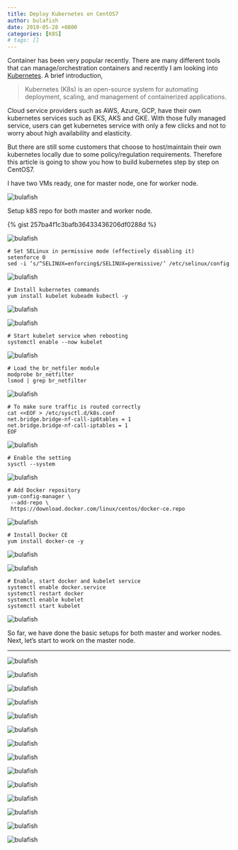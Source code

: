 ```yaml
---
title: Deploy Kubernetes on CentOS7
author: bulafish
date: 2019-05-28 +0800
categories: [K8S]
# tags: []
---
```


Container has been very popular recently. There are many different tools that can manage/orchestration containers and recently I am looking into [Kubernetes](https://kubernetes.io/). A brief introduction,

> Kubernetes (K8s) is an open-source system for automating deployment, scaling, and management of containerized applications.

Cloud service providers such as AWS, Azure, GCP, have their own kubernetes services such as EKS, AKS and GKE. With those fully managed service, users can get kubernetes service with only a few clicks and not to worry about high availability and elasticity.

But there are still some customers that choose to host/maintain their own kubernetes locally due to some policy/regulation requirements. Therefore this article is going to show you how to build kubernetes step by step on CentOS7.

I have two VMs ready, one for master node, one for worker node.

![bulafish](/assets/img/Xnip2019-05-27_16-19-07.png)

Setup k8S repo for both master and worker node.

{% gist 257ba4f1c3bafb36433436206df0288d %}

![bulafish](/assets/img/Xnip2019-05-27_16-24-58.png)

```shell
# Set SELinux in permissive mode (effectively disabling it)
setenforce 0
sed -i ‘s/^SELINUX=enforcing$/SELINUX=permissive/’ /etc/selinux/config
```
![bulafish](/assets/img/Xnip2019-05-27_16-25-32.png)

```shell
# Install kubernetes commands
yum install kubelet kubeadm kubectl -y
```

![bulafish](/assets/img/Xnip2019-05-27_16-26-26.png)

![bulafish](/assets/img/Xnip2019-05-27_16-26-37.png)

```shell
# Start kubelet service when rebooting
systemctl enable --now kubelet
```

![bulafish](/assets/img/Xnip2019-05-27_16-27-05.png)

```shell
# Load the br_netfiler module
modprobe br_netfilter
lsmod | grep br_netfilter
```

![bulafish](/assets/img/Xnip2019-05-27_16-27-26.png)

```shell
# To make sure traffic is routed correctly
cat <<EOF > /etc/sysctl.d/k8s.conf
net.bridge.bridge-nf-call-ip6tables = 1
net.bridge.bridge-nf-call-iptables = 1
EOF
```
![bulafish](/assets/img/Xnip2019-05-27_16-27-46.png)

```shell
# Enable the setting
sysctl --system
```

![bulafish](/assets/img/Xnip2019-05-27_16-28-05.png)

```shell
# Add Docker repository
yum-config-manager \
 --add-repo \
 https://download.docker.com/linux/centos/docker-ce.repo
 ```

![bulafish](/assets/img/Xnip2019-05-27_16-28-44.png)

```shell
# Install Docker CE
yum install docker-ce -y
```

![bulafish](/assets/img/Xnip2019-05-27_16-29-09.png)

![bulafish](/assets/img/Xnip2019-05-27_16-29-22.png)

```shell
# Enable, start docker and kubelet service
systemctl enable docker.service
systemctl restart docker
systemctl enable kubelet
systemctl start kubelet
```

![bulafish](/assets/img/Xnip2019-05-27_16-30-23.png)

So far, we have done the basic setups for both master and worker nodes. Next, let’s start to work on the master node.

***



















![bulafish](/assets/img/Xnip2019-05-27_16-19-07.png)

![bulafish](/assets/img/Xnip2019-05-27_16-19-07.png)

![bulafish](/assets/img/Xnip2019-05-27_16-19-07.png)

![bulafish](/assets/img/Xnip2019-05-27_16-19-07.png)

![bulafish](/assets/img/Xnip2019-05-27_16-19-07.png)

![bulafish](/assets/img/Xnip2019-05-27_16-19-07.png)

![bulafish](/assets/img/Xnip2019-05-27_16-19-07.png)

![bulafish](/assets/img/Xnip2019-05-27_16-19-07.png)

![bulafish](/assets/img/Xnip2019-05-27_16-19-07.png)

![bulafish](/assets/img/Xnip2019-05-27_16-19-07.png)

![bulafish](/assets/img/Xnip2019-05-27_16-19-07.png)

![bulafish](/assets/img/Xnip2019-05-27_16-19-07.png)

![bulafish](/assets/img/Xnip2019-05-27_16-19-07.png)

![bulafish](/assets/img/Xnip2019-05-27_16-19-07.png)

